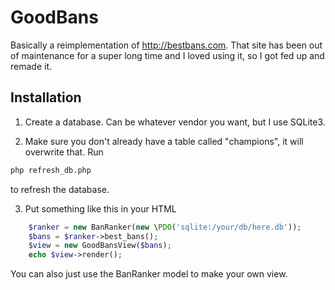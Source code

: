 # GoodBans

Basically a reimplementation of <http://bestbans.com>. That site has been out
of maintenance for a super long time and I loved using it, so I got fed up and
remade it.

## Installation

1. Create a database. Can be whatever vendor you want, but I use SQLite3.

2. Make sure you don't already have a table called "champions", it will overwrite
that. Run 

```sh
php refresh_db.php
```

to refresh the database.

3. Put something like this in your HTML

```php
	$ranker = new BanRanker(new \PDO('sqlite:/your/db/here.db'));
	$bans = $ranker->best_bans();
	$view = new GoodBansView($bans);
	echo $view->render();
```

You can also just use the BanRanker model to make your own view.